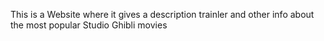 This is a Website where it gives a description trainler and other info about the most popular Studio Ghibli movies
